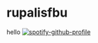 # rupalisfbu


hello
[![spotify-github-profile](https://spotify-github-profile.vercel.app/api/view?uid=31cg2lvuhghq2objxx3k4n2bzxfi&cover_image=true&theme=default&show_offline=false&background_color=121212&interchange=false)](https://github.com/kittinan/spotify-github-profile)
